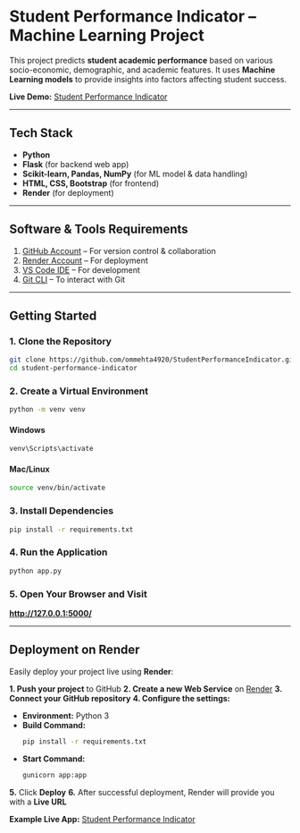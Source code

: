 # Student Performance Indicator – Machine Learning Project  

This project predicts **student academic performance** based on various socio-economic, demographic, and academic features. It uses **Machine Learning models** to provide insights into factors affecting student success.  

**Live Demo:** [Student Performance Indicator](https://student-performance-indicator-zs7g.onrender.com/)  

---

## Tech Stack  

- **Python**
- **Flask** (for backend web app)  
- **Scikit-learn, Pandas, NumPy** (for ML model & data handling)  
- **HTML, CSS, Bootstrap** (for frontend)  
- **Render** (for deployment)  

---

## Software & Tools Requirements  

1. [GitHub Account](https://github.com) – For version control & collaboration  
2. [Render Account](https://render.com) – For deployment  
3. [VS Code IDE](https://code.visualstudio.com/) – For development  
4. [Git CLI](https://git-scm.com/book/en/v2/Getting-Started-The-Command-Line) – To interact with Git  

---

## Getting Started  

### 1. Clone the Repository  
```bash
git clone https://github.com/ommehta4920/StudentPerformanceIndicator.git
cd student-performance-indicator
```

### 2. Create a Virtual Environment
```bash
python -m venv venv
```

#### Windows
```bash
venv\Scripts\activate
```

#### Mac/Linux
```bash
source venv/bin/activate
```

### 3. Install Dependencies
```bash
pip install -r requirements.txt
```

### 4. Run the Application
```bash
python app.py
```
### 5. Open Your Browser and Visit  
**http://127.0.0.1:5000/**  

---

## Deployment on Render  

Easily deploy your project live using **Render**:  

**1. Push your project** to GitHub
**2. Create a new Web Service** on [Render](https://render.com) 
**3. Connect your GitHub repository**
**4. Configure the settings:**  
   - **Environment:** Python 3  
   - **Build Command:**  
     ```bash
     pip install -r requirements.txt
     ```  
   - **Start Command:**  
     ```bash
     gunicorn app:app
     ```  
**5.** Click **Deploy** 
**6.** After successful deployment, Render will provide you with a **Live URL**  

**Example Live App:** [Student Performance Indicator](https://student-performance-indicator-zs7g.onrender.com/)  
